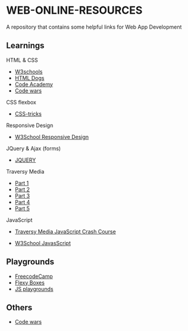 # WEB-ONLINE-RESOURCES
A repository that contains some helpful links for Web App Development

## Learnings

HTML & CSS
- [W3schools](https://www.w3schools.com/html/)
- [HTML Dogs](https://www.htmldog.com/guides/)
- [Code Academy](https://www.codecademy.com)
- [Code wars](https://www.codewars.com/)

CSS flexbox
- [CSS-tricks](https://css-tricks.com/snippets/css/a-guide-to-flexbox/)

Responsive Design
- [W3School Responsive Design](https://www.w3schools.com/html/html_responsive.asp)

JQuery & Ajax (forms)

- [JQUERY](https://learn.jquery.com/about-jquery/how-jquery-works/)

Traversy Media
- [Part 1](https://www.youtube.com/watch?v=3nrLc_JOF7k)
- [Part 2](https://www.youtube.com/watch?v=VlWsJHsVb-E)
- [Part 3](https://www.youtube.com/watch?v=q4FWSdX55ls)
- [Part 4](https://www.youtube.com/watch?v=kVc_XfZY0vI)
- [Part 5](https://www.youtube.com/watch?v=eR3rcalj06Q)

JavaScript
- [Traversy Media JavaScript Crash Course](https://www.youtube.com/watch?v=hdI2bqOjy3c&t=659s)

- [W3School JavasScript](https://www.w3schools.com/js/)

## Playgrounds
- [FreecodeCamp](https://www.freecodecamp.org/)
- [Flexy Boxes](https://the-echoplex.net/flexyboxes/)
- [JS playgrounds](https://jscomplete.com/playground)

## Others
- [Code wars](https://www.codewars.com/)


